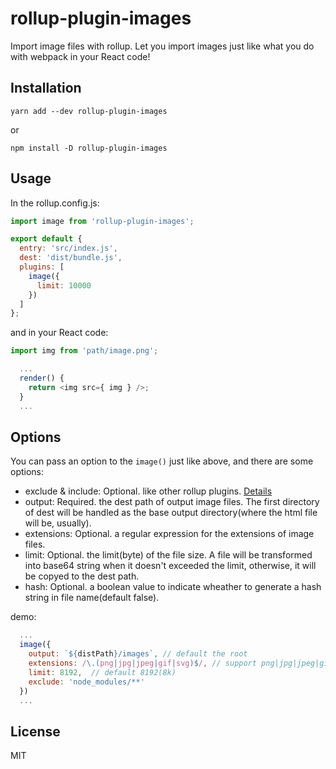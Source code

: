 # rollup-plugin-images

Import image files with rollup. Let you import images just like what you do with webpack in your React code!

## Installation

    yarn add --dev rollup-plugin-images

or

    npm install -D rollup-plugin-images

## Usage

In the rollup.config.js:

```JavaScript
import image from 'rollup-plugin-images';

export default {
  entry: 'src/index.js',
  dest: 'dist/bundle.js',
  plugins: [
    image({
      limit: 10000
    })
  ]
};
```

and in your React code:

```JavaScript
import img from 'path/image.png';

  ...
  render() {
    return <img src={ img } />;
  }
  ...
```

## Options

You can pass an option to the `image()` just like above, and there are some options:

- exclude & include: Optional. like other rollup plugins. [Details](https://github.com/rollup/rollup/wiki/Plugins)
- output: Required. the dest path of output image files. The first directory of dest will be handled as the base output directory(where the html file will be, usually).
- extensions: Optional. a regular expression for the extensions of image files.
- limit: Optional. the limit(byte) of the file size. A file will be transformed into base64 string when it doesn't exceeded the limit, otherwise, it will be copyed to the dest path.
- hash: Optional. a boolean value to indicate wheather to generate a hash string in file name(default false).

demo:

```JavaScript
  ...
  image({
    output: `${distPath}/images`, // default the root
    extensions: /\.(png|jpg|jpeg|gif|svg)$/, // support png|jpg|jpeg|gif|svg, and it's alse the default value
    limit: 8192,  // default 8192(8k)
    exclude: 'node_modules/**'
  })
  ...
```

## License

MIT
